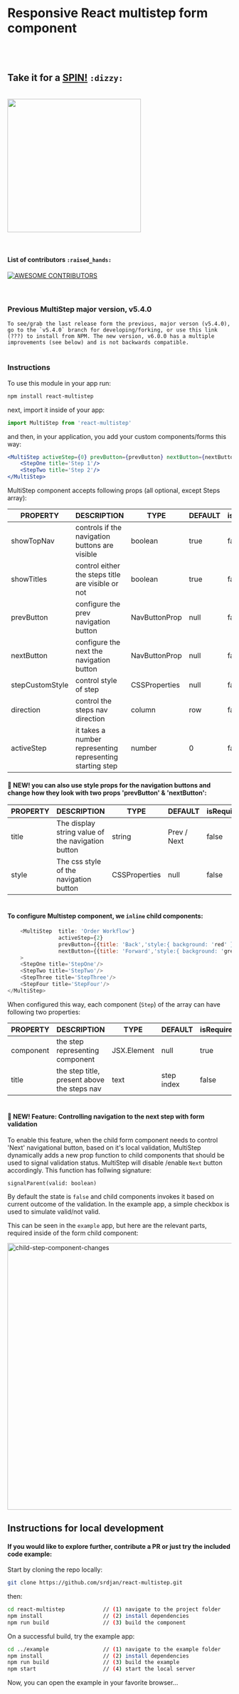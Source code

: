 # Responsive React multistep form component
  
</br>
</br>
  
## Take it for a [__SPIN!__](http://srdjan.github.io/react-multistep/) `:dizzy:`

</br>

<kbd>
<img border=width="500px" height="300px" src="https://raw.githubusercontent.com/srdjan/react-multistep/master/assets/react-multistep.png"/>
</kbd>  
  
</br>
</br>
</br>
  
#### List of contributors `:raised_hands:`
<a href = "https://github.com/react-multistep/graphs/contributors">
  <img src="https://contrib.rocks/image?repo=srdjan/react-multistep" alt="AWESOME CONTRIBUTORS" />
</a>
  
</br>
</br>
</br>
  

### Previous MultiStep major version, v5.4.0
```
To see/grab the last release form the previous, major verson (v5.4.0), go to the `v5.4.0` branch for developing/forking, or use this link (???) to install from NPM. The new version, v6.0.0 has a multiple improvements (see below) and is not backwards compatible.
```
  
   
  

# 
### Instructions

To use this module in your app run:
```sh
npm install react-multistep
```
next, import it inside of your app:
```jsx
import MultiStep from 'react-multistep'
```
and then, in your application, you add your custom components/forms this way: 
```jsx
<MultiStep activeStep={0} prevButton={prevButton} nextButton={nextButton}>
    <StepOne title='Step 1'/>
    <StepTwo title='Step 2'/>
</MultiStep>
```

MultiStep component accepts following props (all optional, except Steps array): 

| PROPERTY       | DESCRIPTION                                                  | TYPE        | DEFAULT    | isRequired|
|----------------|--------------------------------------------------------------|-------------|------------|-----------|
| showTopNav     | controls if the navigation buttons are visible               |boolean      |true        |false      |
| showTitles     | control either the steps title are visible or not            |boolean      |true        |false      |
| prevButton     | configure the prev navigation button                          |NavButtonProp    |null        |false      |
| nextButton     | configure the next the navigation button                      |NavButtonProp    |null        |false      |
| stepCustomStyle| control style of step                                        |CSSProperties|null        |false      |
| direction      | control the steps nav direction                              |column       |row         |false      |
| activeStep     | it takes a number representing representing starting step    |number       |0           |false      |


#### 🚀 NEW! you can also use style props for the navigation buttons and change how they look with two props 'prevButton' & 'nextButton':


| PROPERTY       | DESCRIPTION                                                  | TYPE         | DEFAULT    | isRequired|
|----------------|--------------------------------------------------------------|--------------|------------|-----------|
| title          | The display string value of the navigation button            |string        |Prev / Next |false      |
| style          | The css style of the navigation button                       |CSSProperties |null        |false      |


#
#### To configure Multistep component, we `inline` child components:

```javascript
    <MultiStep  title: 'Order Workflow'} 
                activeStep={2} 
                prevButton={{title: 'Back','style:{ background: 'red' }}
                nextButton={{title: 'Forward','style:{ background: 'green' }}
    >
    <StepOne title='StepOne'/>
    <StepTwo title='StepTwo'/>
    <StepThree title='StepThree'/>
    <StepFour title='StepFour'/>
</MultiStep>
```

When configured this way, each component (`Step`) of the array can have following two properties:

| PROPERTY  | DESCRIPTION                                 | TYPE       | DEFAULT    | isRequired|
|-----------|---------------------------------------------|------------|------------|-----------|
| component | the step representing component             |JSX.Element |null        |true       |
| title     | the step title, present above the steps nav |text        |step index  |false      |


#
#### 🚀 NEW! Feature: Controlling navigation to the next step with form validation

To enable this feature, when the child form component needs to control 'Next' navigational button, based on it's local validation, MultiStep dynamically adds a new prop function to child components that should be used to signal validation status. MultiStep will disable /enable `Next` button accordingly. This function has follwing signature:

  `signalParent(valid: boolean)`

By default the state is `false` and child components invokes it based on current outcome of the validation. In the example app, a simple checkbox is used to simulate valid/not valid.

This can be seen in the `example` app, but here are the relevant parts, required inside of the form child component:

<img width="600" alt="child-step-component-changes" src="https://user-images.githubusercontent.com/61190/213932636-5f2d8dfe-0f98-457e-9f0f-6a890174a834.png">


## Instructions for local development
#### If you would like to explore further, contribute a PR or just try the included code example:

Start by cloning the repo locally:
```sh
git clone https://github.com/srdjan/react-multistep.git
```

then:

```sh
cd react-multistep            // (1) navigate to the project folder
npm install                   // (2) install dependencies
npm run build                 // (3) build the component
```

On a successful build, try the example app:

```sh
cd ../example                 // (1) navigate to the example folder
npm install                   // (2) install dependencies
npm run build                 // (3) build the example
npm start                     // (4) start the local server
```

Now, you can open the example in your favorite browser...
